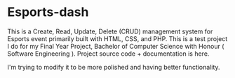 # Esports-dash
This is a Create, Read, Update, Delete (CRUD) management system for Esports event primarily built with HTML, CSS, and PHP. This is a test project I do for my Final Year Project, Bachelor of Computer Science with Honour ( Software Engineering ). Project source code + documentation is here.

I'm trying to modify it to be more polished and having better functionality.
